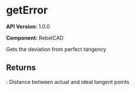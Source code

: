 # getError

**API Version:** 1.0.0

**Component:** RebelCAD

Gets the deviation from perfect tangency

## Returns

: Distance between actual and ideal tangent points

